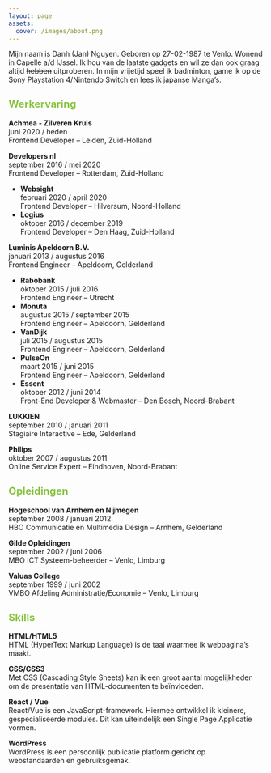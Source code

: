 ```yaml
---
layout: page
assets:
  cover: /images/about.png
---
```


Mijn naam is Danh (Jan) Nguyen. Geboren op 27-02-1987 te Venlo. Wonend in Capelle a/d IJssel. Ik hou van de laatste gadgets en wil ze dan ook graag altijd ~~hebben~~ uitproberen. In mijn vrijetijd speel ik badminton, game ik op de Sony Playstation 4/Nintendo Switch en lees ik japanse Manga’s.

## Werkervaring
**Achmea - Zilveren Kruis**\
juni 2020 / heden\
Frontend Developer – Leiden, Zuid-Holland

**Developers nl**\
september 2016 / mei 2020\
Frontend Developer – Rotterdam, Zuid-Holland
- **Websight**\
februari 2020 / april 2020\
Frontend Developer – Hilversum, Noord-Holland
- **Logius**\
oktober 2016 / december 2019\
Frontend Developer – Den Haag, Zuid-Holland

**Luminis Apeldoorn B.V.**\
januari 2013 / augustus 2016\
Frontend Engineer – Apeldoorn, Gelderland
- **Rabobank**\
oktober 2015 / juli 2016\
Frontend Engineer – Utrecht
- **Monuta**\
augustus 2015 / september 2015\
Frontend Engineer – Apeldoorn, Gelderland
- **VanDijk**\
juli 2015 / augustus 2015\
Frontend Engineer – Apeldoorn, Gelderland
- **PulseOn**\
maart 2015 / juni 2015\
Frontend Engineer – Apeldoorn, Gelderland
- **Essent**\
oktober 2012 / juni 2014\
Front-End Developer & Webmaster – Den Bosch, Noord-Brabant

**LUKKIEN**\
september 2010 / januari 2011\
Stagiaire Interactive – Ede, Gelderland

**Philips**\
oktober 2007 / augustus 2011\
Online Service Expert – Eindhoven, Noord-Brabant


## Opleidingen
**Hogeschool van Arnhem en Nijmegen**\
september 2008 / januari 2012\
HBO Communicatie en Multimedia Design – Arnhem, Gelderland

**Gilde Opleidingen**\
september 2002 / juni 2006\
MBO ICT Systeem-beheerder – Venlo, Limburg

**Valuas College**\
september 1999 / juni 2002\
VMBO Afdeling Administratie/Economie – Venlo, Limburg


## Skills
**HTML/HTML5**\
HTML (HyperText Markup Language) is de taal waarmee ik webpagina’s maakt.

**CSS/CSS3**\
Met CSS (Cascading Style Sheets) kan ik een groot aantal mogelijkheden om de presentatie van HTML-documenten te beïnvloeden.

**React / Vue**\
React/Vue is een JavaScript-framework. Hiermee ontwikkel ik kleinere, gespecialiseerde modules. Dit kan uiteindelijk een Single Page Applicatie vormen.

**WordPress**\
WordPress is een persoonlijk publicatie platform gericht op webstandaarden en gebruiksgemak.

<style lang="scss" scroped>
  h2 {
    color: #88c441;
    font-size: 20px;
    font-weight: bold;
  }
</style>
